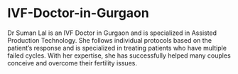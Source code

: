 # IVF-Doctor-in-Gurgaon
Dr Suman Lal is an IVF Doctor in Gurgaon and is specialized in Assisted Production Technology. She follows individual protocols based on the patient’s response and is specialized in treating patients who have multiple failed cycles. With her expertise, she has successfully helped many couples conceive and overcome their fertility issues. 
